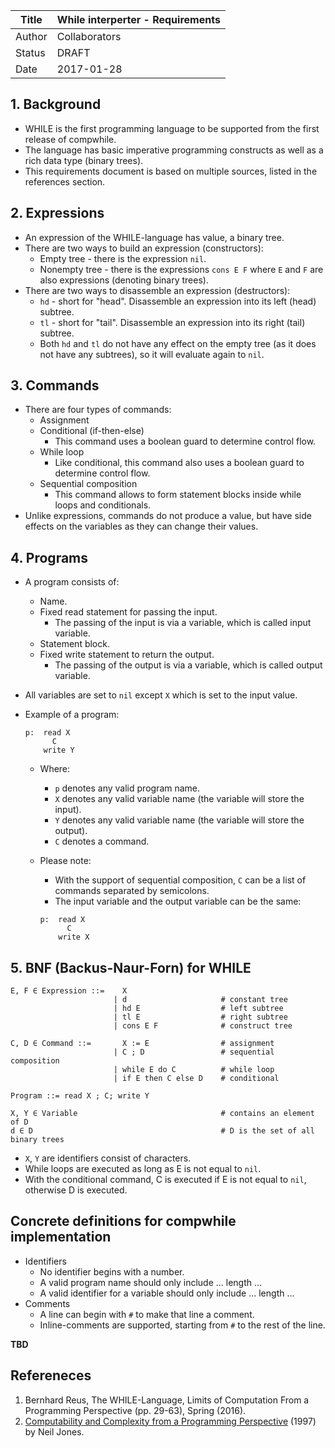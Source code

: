 | Title  | While interperter - Requirements  |
|--------|-----------------------------------|
| Author | Collaborators                     |
| Status | DRAFT                             |
| Date   | 2017-01-28                        |

## 1. Background
* WHILE is the first programming language to be supported from the first
  release of compwhile.
* The language has basic imperative programming constructs as well as a rich data
  type (binary trees).
* This requirements document is based on multiple sources, listed in the
  references section.

## 2. Expressions
* An expression of the WHILE-language has value, a binary tree.
* There are two ways to build an expression (constructors):
  * Empty tree - there is the expression `nil`.
  * Nonempty tree - there is the expressions `cons E F` where `E` and `F` are
    also expressions (denoting binary trees).
* There are two ways to disassemble an expression (destructors):
  * `hd` - short for "head". Disassemble an expression into its left (head)
    subtree.
  * `tl` - short for "tail". Disassemble an expression into its right (tail)
    subtree.
  * Both `hd` and `tl` do not have any effect on the empty tree (as it does not
    have any subtrees), so it will evaluate again to `nil`.

## 3. Commands
* There are four types of commands:
  * Assignment
  * Conditional (if-then-else)
    * This command uses a boolean guard to determine control flow.
  * While loop
    * Like conditional, this command also uses a boolean guard to determine control flow.
  * Sequential composition
    * This command allows to form statement blocks inside while loops and
      conditionals.
* Unlike expressions, commands do not produce a value, but have side effects on
  the variables as they can change their values.

## 4. Programs
* A program consists of:
  * Name.
  * Fixed read statement for passing the input.
    * The passing of the input is via a variable, which is called input
      variable.
  * Statement block.
  * Fixed write statement to return the output.
    * The passing of the output is via a variable, which is called output
      variable.
* All variables are set to `nil` except `X` which is set to the input value.
* Example of a program:

  ```
  p:  read X
        C
      write Y
  ```

  * Where:
    * `p` denotes any valid program name.
    * `X` denotes any valid variable name (the variable will store the input).
    * `Y` denotes any valid variable name (the variable will store the output).
    * `C` denotes a command.
  * Please note:
    * With the support of sequential composition, `C` can be a list of commands
      separated by semicolons.
    * The input variable and the output variable can be the same:

    ```
    p:  read X
          C
        write X
    ```

## 5. BNF (Backus-Naur-Forn) for WHILE
```
E, F ∈ Expression ::=    X
                       | d                     # constant tree
                       | hd E                  # left subtree
                       | tl E                  # right subtree
                       | cons E F              # construct tree

C, D ∈ Command ::=       X := E                # assignment
                       | C ; D                 # sequential composition
                       | while E do C          # while loop
                       | if E then C else D    # conditional

Program ::= read X ; C; write Y

X, Y ∈ Variable                                # contains an element of D
d ∈ D                                          # D is the set of all binary trees
```
* `X`, `Y` are identifiers consist of characters.
* While loops are executed as long as E is not equal to `nil`.
* With the conditional command, C is executed if E is not equal to `nil`,
  otherwise D is executed.

## Concrete definitions for compwhile implementation
* Identifiers
  * No identifier begins with a number.
  * A valid program name should only include ... length ...
  * A valid identifier for a variable should only include ... length ...
* Comments
  * A line can begin with `#` to make that line a comment.
  * Inline-comments are supported, starting from `#` to the rest of the line.

**TBD**
## Refereneces
1. Bernhard Reus, The WHILE-Language, Limits of Computation From a Programming
   Perspective (pp. 29-63), Spring (2016).
2. [Computability and Complexity from a Programming Perspective](http://www.diku.dk/~neil/Comp2book.html) (1997) by Neil Jones.
